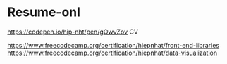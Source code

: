 # Resume-onl
https://codepen.io/hip-nht/pen/gOwvZov   CV 

https://www.freecodecamp.org/certification/hiepnhat/front-end-libraries
https://www.freecodecamp.org/certification/hiepnhat/data-visualization     
